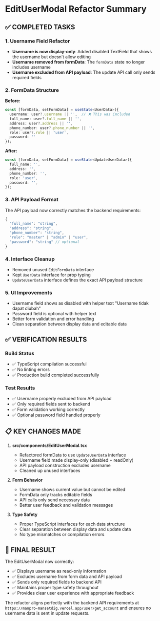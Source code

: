 # EditUserModal Refactor Summary

## ✅ COMPLETED TASKS

### 1. Username Field Refactor
- **Username is now display-only**: Added disabled TextField that shows the username but doesn't allow editing
- **Username removed from formData**: The `formData` state no longer includes username
- **Username excluded from API payload**: The update API call only sends required fields

### 2. FormData Structure
**Before:**
```typescript
const [formData, setFormData] = useState<UserData>({
  username: user?.username || '',  // ❌ This was included
  full_name: user?.full_name || '',
  address: user?.address || '',
  phone_number: user?.phone_number || '',
  role: user?.role || 'user',
  password: ''
});
```

**After:**
```typescript
const [formData, setFormData] = useState<UpdateUserData>({
  full_name: '',
  address: '',
  phone_number: '',
  role: 'user',
  password: '',
});
```

### 3. API Payload Format
The API payload now correctly matches the backend requirements:
```typescript
{
  "full_name": "string",
  "address": "string", 
  "phone_number": "string",
  "role": "master" | "admin" | "user",
  "password": "string" // optional
}
```

### 4. Interface Cleanup
- Removed unused `EditFormData` interface
- Kept `UserData` interface for prop typing
- `UpdateUserData` interface defines the exact API payload structure

### 5. UI Improvements
- Username field shows as disabled with helper text "Username tidak dapat diubah"
- Password field is optional with helper text
- Better form validation and error handling
- Clean separation between display data and editable data

## ✅ VERIFICATION RESULTS

### Build Status
- ✅ TypeScript compilation successful
- ✅ No linting errors
- ✅ Production build completed successfully

### Test Results
- ✅ Username properly excluded from API payload
- ✅ Only required fields sent to backend
- ✅ Form validation working correctly
- ✅ Optional password field handled properly

## 📋 KEY CHANGES MADE

1. **src/components/EditUserModal.tsx**
   - Refactored formData to use `UpdateUserData` interface
   - Username field made display-only (disabled + readOnly)
   - API payload construction excludes username
   - Cleaned up unused interfaces

2. **Form Behavior**
   - Username shows current value but cannot be edited
   - FormData only tracks editable fields
   - API calls only send necessary data
   - Better user feedback and validation messages

3. **Type Safety**
   - Proper TypeScript interfaces for each data structure
   - Clear separation between display data and update data
   - No type mismatches or compilation errors

## 🎯 FINAL RESULT

The EditUserModal now correctly:
- ✅ Displays username as read-only information
- ✅ Excludes username from form data and API payload
- ✅ Sends only required fields to backend API
- ✅ Maintains proper type safety throughout
- ✅ Provides clear user experience with appropriate feedback

The refactor aligns perfectly with the backend API requirements at `https://manpro-mansetdig.vercel.app/user/get_account` and ensures no username data is sent in update requests.
